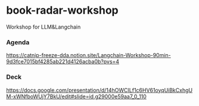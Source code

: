 # book-radar-workshop

Workshop for LLM&Langchain
### Agenda
https://catnip-freeze-dda.notion.site/Langchain-Workshop-90min-9d3fce7015bf4285ab221d4126acba0b?pvs=4
### Deck
https://docs.google.com/presentation/d/14hOWCILf1c6HV61oyqUiBkCxhgUM-xWNfboWUjY7BkU/edit#slide=id.g29000e59aa7_0_110
